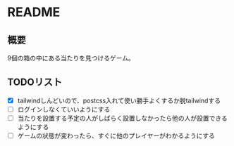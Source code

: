 # README

## 概要
9個の箱の中にある当たりを見つけるゲーム。

## TODOリスト
- [x] tailwindしんどいので、postcss入れて使い勝手よくするか脱tailwindする
- [ ] ログインしなくていいようにする
- [ ] 当たりを設置する予定の人がしばらく設置しなかったら他の人が設置できるようにする
- [ ] ゲームの状態が変わったら、すぐに他のプレイヤーがわかるようにする